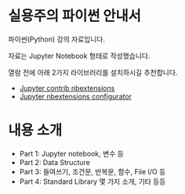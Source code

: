 # 실용주의 파이썬 안내서
파이썬(Python) 강의 자료입니다.

자료는 Jupyter Notebook 형태로 작성했습니다.

열람 전에 아래 2가지 라이브러리를 설치하시길 추천합니다.
- [Jupyter contrib nbextensions](https://github.com/ipython-contrib/jupyter_contrib_nbextensions)
- [Jupyter nbextensions configurator](https://github.com/Jupyter-contrib/jupyter_nbextensions_configurator)


# 내용 소개
- Part 1: Jupyter notebook, 변수 등
- Part 2: Data Structure
- Part 3: 들여쓰기, 조건문, 반복문, 함수, File I/O 등
- Part 4: Standard Library 몇 가지 소개, 기타 등등
